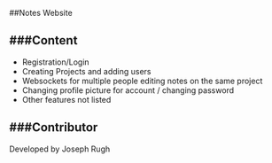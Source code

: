 ##Notes Website

###Content
------
- Registration/Login
- Creating Projects and adding users
- Websockets for multiple people editing notes on the same project
- Changing profile picture for account / changing password
- Other features not listed

###Contributor
------
Developed by Joseph Rugh
